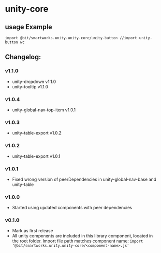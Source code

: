 # unity-core

## usage Example
`import @bit/smartworks.unity.unity-core/unity-button //import unity-button wc`

## Changelog:

### v1.1.0
- unity-dropdown v1.1.0
- unity-tooltip v1.1.0

### v1.0.4
- unity-global-nav-top-item v1.0.1

### v1.0.3
- unity-table-export v1.0.2

### v1.0.2
- unity-table-export v1.0.1

### v1.0.1
- Fixed wrong version of peerDependencies in unity-global-nav-base and unity-table

### v1.0.0
- Started using updated components with peer dependencies

### v0.1.0
- Mark as first release
- All unity components are included in this library component, located in the root folder. Import file path matches component name:
`import '@bit/smartworks.unity.unity-core/<component-name>.js'`

